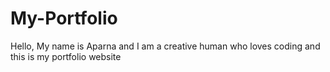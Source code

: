 # My-Portfolio
  Hello, My name is Aparna and I am a creative human who loves coding and this is my portfolio website
